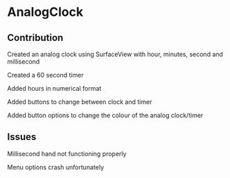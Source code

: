 # AnalogClock

## Contribution

Created an analog clock using SurfaceView with hour, minutes, second and millisecond

Created a 60 second timer

Added hours in numerical format

Added buttons to change between clock and timer

Added button options to change the colour of the analog clock/timer


## Issues

Millisecond hand not functioning properly

Menu options crash unfortunately
